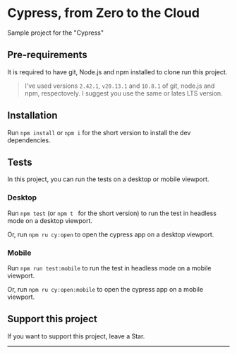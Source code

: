 # Cypress, from Zero to the Cloud

Sample project for the "Cypress"

## Pre-requirements

It is required to have git, Node.js and npm installed to clone run this project.

> I've used versions `2.42.1`, `v20.13.1` and `10.8.1` of git, node.js and npm, respectovely. I suggest you use the same or lates LTS version.

## Installation

Run `npm install` or `npm i` for the short version to install the dev dependencies.

## Tests
In this project, you can run the tests on a desktop or mobile viewport.

### Desktop

Run `npm test` (or `npm t ` for the short version) to run the test in headless mode on a desktop viewport.

Or, run `npm ru cy:open` to open the cypress app on a desktop viewport.

### Mobile

Run `npm run test:mobile` to run the test in headless mode on a mobile viewport.

Or, run `npm ru cy:open:mobile` to open the cypress app on a mobile viewport.

## Support this project 

If you want to support this project, leave a Star.


____

